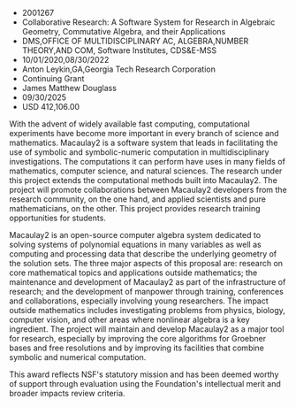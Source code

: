 
* 2001267
* Collaborative Research: A Software System for Research in Algebraic Geometry, Commutative Algebra, and their Applications
* DMS,OFFICE OF MULTIDISCIPLINARY AC, ALGEBRA,NUMBER THEORY,AND COM, Software Institutes, CDS&E-MSS
* 10/01/2020,08/30/2022
* Anton Leykin,GA,Georgia Tech Research Corporation
* Continuing Grant
* James Matthew Douglass
* 09/30/2025
* USD 412,106.00

With the advent of widely available fast computing, computational experiments
have become more important in every branch of science and mathematics. Macaulay2
is a software system that leads in facilitating the use of symbolic and
symbolic-numeric computation in multidisciplinary investigations. The
computations it can perform have uses in many fields of mathematics, computer
science, and natural sciences. The research under this project extends the
computational methods built into Macaulay2. The project will promote
collaborations between Macaulay2 developers from the research community, on the
one hand, and applied scientists and pure mathematicians, on the other. This
project provides research training opportunities for students.

Macaulay2 is an open-source computer algebra system dedicated to solving systems
of polynomial equations in many variables as well as computing and processing
data that describe the underlying geometry of the solution sets. The three major
aspects of this proposal are: research on core mathematical topics and
applications outside mathematics; the maintenance and development of Macaulay2
as part of the infrastructure of research; and the development of manpower
through training, conferences and collaborations, especially involving young
researchers. The impact outside mathematics includes investigating problems from
physics, biology, computer vision, and other areas where nonlinear algebra is a
key ingredient. The project will maintain and develop Macaulay2 as a major tool
for research, especially by improving the core algorithms for Groebner bases and
free resolutions and by improving its facilities that combine symbolic and
numerical computation.

This award reflects NSF's statutory mission and has been deemed worthy of
support through evaluation using the Foundation's intellectual merit and broader
impacts review criteria.
